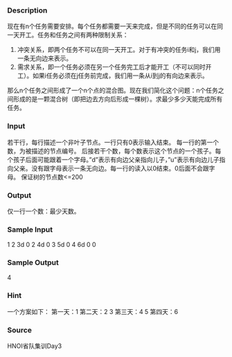 
### Description
现在有n个任务需要安排。每个任务都需要一天来完成，但是不同的任务可以在同一天开工。任务和任务之间有两种限制关系：
1.	冲突关系，即两个任务不可以在同一天开工。对于有冲突的任务i和j，我们用一条无向边来表示。
2.	需求关系，即一个任务必须在另一个任务完工后才能开工（不可以同时开工）。如果i任务必须在j任务前完成，我们用一条从i到j的有向边来表示。

那么n个任务之间形成了一个n个点的混合图。现在我们简化这个问题：n个任务之间形成的是一颗混合树（即把边去方向后形成一棵树）。求最少多少天能完成所有任务。


### Input
若干行，每行描述一个非叶子节点。一行只有0表示输入结束。
每一行的第一个数，为被描述的节点编号。
后接若干个数，每个数表示这个节点的一个孩子。每个孩子后面可能跟着一个字母。”d”表示有向边父亲指向儿子，”u”表示有向边儿子指向父亲。没有跟字母表示一条无向边。每一行的读入以0结束。0后面不会跟字母。
保证树的节点数<=200


### Output
仅一行一个数：最少天数。


### Sample Input
1 2 3d 0
2 4d 0
3 5d 0
4 6d 0
0


### Sample Output
4


### Hint

一个方案如下：
第一天：1
第二天：2 3
第三天：4 5
第四天：6


### Source
HNOI省队集训Day3